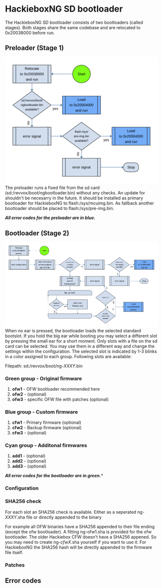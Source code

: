 # HackieboxNG SD bootloader

The HackieboxNG SD bootloader consists of two bootloaders (called stages). Both stages share the same codebase and are relocated to 0x20038000 before run.

## Preloader (Stage 1)
![Start process preloader](https://raw.githubusercontent.com/toniebox-reverse-engineering/hackiebox_cfw_ng/master/wiki/graphs/HBNG-SDPreloader.png)
The preloader runs a fixed file from the sd card (sd:/revvox/boot/ngbootloader.bin) without any checks. An update for shouldn't be necesarry in the future.
It should be installed as primary bootloader for HackieboxNG to flash:/sys/mcuimg.bin. As fallback another bootloader should be placed to flash:/sys/pre-img.bin.

***All error codes for the preloader are in blue.***

## Bootloader (Stage 2)
![Start process bootloader](https://raw.githubusercontent.com/toniebox-reverse-engineering/hackiebox_cfw_ng/master/wiki/graphs/HBNG-SDBootloader.png)
When no ear is pressed, the bootloader loads the selected standard bootslot. If you hold the big ear while booting you may select a different slot by pressing the small ear for a short moment. Only slots with a file on the sd card can be selected. You may use them in a different way and change the settings within the configuration. The selected slot is indicated by 1-3 blinks in a color assigned to each group. Following slots are available:

Filepath: sd:/revvox/boot/ng-*XXXY*.bin

### Green group - Original firmware
1) **ofw1** - OFW bootloader recommended here
2) **ofw2** - (optional)
3) **ofw3** - specific OFW file with patches (optional)

### Blue group - Custom firmware
1) **cfw1** - Primary firmware (optional)
2) **cfw2** - Backup firmware (optional)
3) **cfw3** - (optional)

### Cyan group - Additonal firmwares
1) **add1** - (optional)
2) **add2** - (optional)
3) **add3** - (optional)


***All error codes for the bootloader are in green.****

### Configuration

### SHA256 check
For each slot an SHA256 check is available. Either as a seperated ng-*XXXY*.sha file or directly appended to the binary

For example all OFW binaries have a SHA256 appended to their file ending (except the ofw bootloader). A fitting ng-ofw1.sha is provided for the ofw bootloader.
The older Hackiebox CFW doesn't have a SHA256 appened. So you may need to create ng-*cfwX*.sha yourself if you want to use it. For HackieboxNG the SHA256 hash will be directly appended to the firmware file itself.

### Patches

## Error codes
